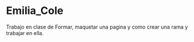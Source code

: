 # Emilia_Cole
Trabajo en clase de Formar, maquetar una pagina y como crear una rama y trabajar en ella.
